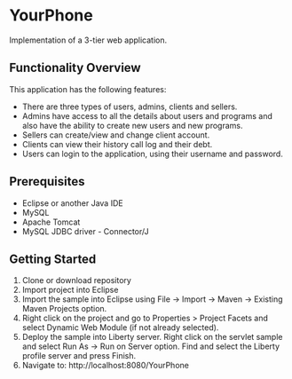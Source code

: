 # YourPhone

Implementation of a 3-tier web application. 

## Functionality Overview

This application has the following features:
  * There are three types of users, admins, clients and sellers.
  * Admins have access to all the details about users and programs and also have the ability to create new users and new programs. 
  * Sellers can create/view and change client account.
  * Clients can view their history call log and their debt.
  * Users can login to the application, using their username and password.

## Prerequisites

  * Eclipse or another Java IDE
  * MySQL
  * Apache Tomcat
  * MySQL JDBC driver - Connector/J

## Getting Started

1. Clone or download repository
2. Import project into Eclipse
3. Import the sample into Eclipse using File -> Import -> Maven -> Existing Maven Projects option.
4. Right click on the project and go to Properties > Project Facets and select Dynamic Web Module (if not already selected).
5. Deploy the sample into Liberty server. Right click on the servlet sample and select Run As -> Run on Server option. Find and select the Liberty profile server and press Finish.
6. Navigate to: http://localhost:8080/YourPhone